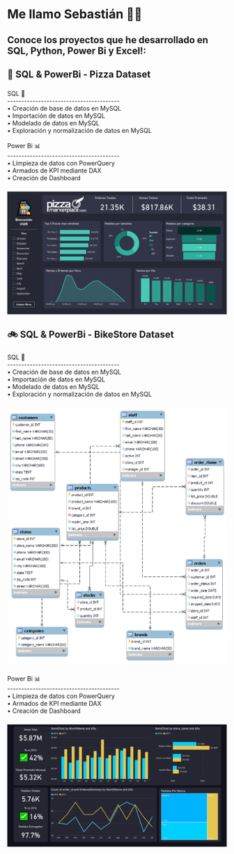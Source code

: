 <h1 align="left">Me llamo Sebastián 👨‍💻</h1>

###

<h2 align="left">Conoce los proyectos que he desarrollado en SQL, Python, Power Bi y Excel!:</h2>

###

<h2 align="left">🍕 SQL & PowerBi - Pizza Dataset</h2>

###

<p align="left">SQL 📄<br>----------------------------------------<br>• Creación de base de datos en MySQL<br>• Importación de datos en MySQL<br>• Modelado de datos en MySQL<br>• Exploración y normalización de datos en MySQL <br><br>Power Bi 📊<br>----------------------------------------<br>• Limpieza de datos con PowerQuery<br>• Armados de KPI mediante DAX<br>• Creación de Dashboard</p>


###

![Pizza](Visuals/PizzaDashboard.jpg)


###

<h2 align="left">🚲 SQL & PowerBi - BikeStore Dataset</h2>

###

<p align="left">SQL 📄<br>----------------------------------------<br>• Creación de base de datos en MySQL<br>• Importación de datos en MySQL<br>• Modelado de datos en MySQL<br>• Exploración y normalización de datos en MySQL</p>

###

![Bike](Visuals/BikeDataModeling.png)

###

<p align="left">Power Bi 📊<br>----------------------------------------<br>• Limpieza de datos con PowerQuery<br>• Armados de KPI mediante DAX<br>• Creación de Dashboard</p>

###

![Bike](Visuals/BikeStoreDashboard.jpg)

###


<!---
sebastiansm2/sebastiansm2 is a ✨ special ✨ repository because its `README.md` (this file) appears on your GitHub profile.
You can click the Preview link to take a look at your changes.
--->
